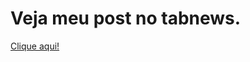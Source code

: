 # Veja meu post no tabnews.

[Clique aqui!](https://www.tabnews.com.br/afonso2medeiros/nao-tenho-mais-pesadelos-com-injecao-de-dependencia)
